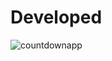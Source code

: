# Developed
![countdownapp](https://github.com/Golu7667/New11/assets/103061012/cb476881-5600-4a3a-b3c8-451dfe068aa3)
